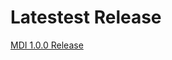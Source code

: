 # Latestest Release #

[MDI 1.0.0 Release](https://github.com/Altronic-LLC/Altronic-Public-Files/blob/main/ACM4000_Releases/MDI_1.0.0.zip)
